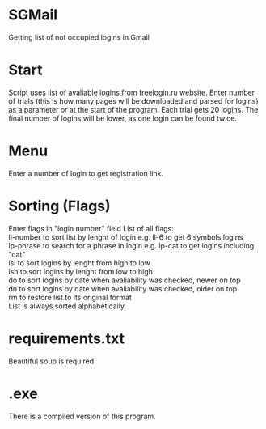# SGMail
Getting list of not occupied logins in Gmail
# Start
Script uses list of avaliable logins from freelogin.ru website. Enter number of trials (this is how many pages will be downloaded and parsed for logins) as a parameter or at the start of the program. Each trial gets 20 logins. The final number of logins will be lower, as one login can be found twice.
# Menu
Enter a number of login to get registration link.
# Sorting (Flags)
Enter flags in "login number" field
List of all flags:<br />
ll-number to sort list by lenght of login e.g. ll-6 to get 6 symbols logins<br />
lp-phrase to search for a phrase in login e.g. lp-cat to get logins including "cat"<br />
lsl to sort logins by lenght from high to low<br />
lsh to sort logins by lenght from low to high<br />
do to sort logins by date when avaliability was checked, newer on top<br />
dn to sort logins by date when avaliability was checked, older on top<br />
rm to restore list to its original format<br />
List is always sorted alphabetically.
# requirements.txt
Beautiful soup is required
# .exe
There is a compiled version of this program.
